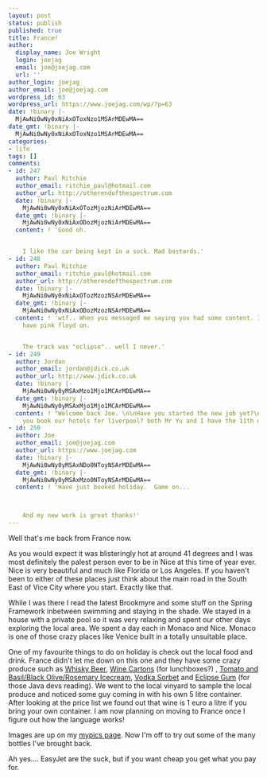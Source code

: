 ```yaml
---
layout: post
status: publish
published: true
title: France!
author:
  display_name: Joe Wright
  login: joejag
  email: joe@joejag.com
  url: ''
author_login: joejag
author_email: joe@joejag.com
wordpress_id: 63
wordpress_url: https://www.joejag.com/wp/?p=63
date: !binary |-
  MjAwNi0wNy0xNiAxOToxNzo1MSArMDEwMA==
date_gmt: !binary |-
  MjAwNi0wNy0xNiAxOToxNzo1MSArMDEwMA==
categories:
- life
tags: []
comments:
- id: 247
  author: Paul Ritchie
  author_email: ritchie_paul@hotmail.com
  author_url: http://otherendofthespectrum.com
  date: !binary |-
    MjAwNi0wNy0xNiAxOTozMjozNiArMDEwMA==
  date_gmt: !binary |-
    MjAwNi0wNy0xNiAxODozMjozNiArMDEwMA==
  content: ! 'Good oh.


    I like the car being kept in a sock. Mad bastards.'
- id: 248
  author: Paul Ritchie
  author_email: ritchie_paul@hotmail.com
  author_url: http://otherendofthespectrum.com
  date: !binary |-
    MjAwNi0wNy0xNiAxOTozMzozNSArMDEwMA==
  date_gmt: !binary |-
    MjAwNi0wNy0xNiAxODozMzozNSArMDEwMA==
  content: ! 'wtf.. When you messaged me saying you had some content. I happened to
    have pink floyd on.


    The track was "eclipse".. well I never.'
- id: 249
  author: Jordan
  author_email: jordan@jdick.co.uk
  author_url: http://www.jdick.co.uk
  date: !binary |-
    MjAwNi0wNy0yMSAxMzo1Mjo1MCArMDEwMA==
  date_gmt: !binary |-
    MjAwNi0wNy0yMSAxMjo1Mjo1MCArMDEwMA==
  content: ! "Welcome back Joe. \n\nHave you started the new job yet?\n\nAlso have
    you book our hotels for liverpool? both Mr Yu and I have the 11th off."
- id: 250
  author: Joe
  author_email: joe@joejag.com
  author_url: https://www.joejag.com
  date: !binary |-
    MjAwNi0wNy0yMSAxNDo0NToyNSArMDEwMA==
  date_gmt: !binary |-
    MjAwNi0wNy0yMSAxMzo0NToyNSArMDEwMA==
  content: ! 'Have just booked holiday.  Game on...



    And my new work is great thanks!'
---
```

<p>Well that's me back from France now.</p>
<p>As you would expect it was blisteringly hot at around 41 degrees and I was most definitely the palest person ever to be in Nice at this time of year ever.  Nice is very beautiful and much like Florida or Los Angeles.  If you haven't been to either of these places just think about the main road in the South East of Vice City where you start.  Exactly like that.</p>
<p>While I was there I read the latest Brookmyre and some stuff on the Spring Framework inbetween swimming and staying in the shade.  We stayed in a house with a private pool so it was very relaxing and spent our other days exploring the local area.  We spent a day each in Monaco and Nice.  Monaco is one of those crazy places like Venice built in a totally unsuitable place.</p>
<p>One of my favourite things to do on holiday is check out the local food and drink.  France didn't let me down on this one and they have some crazy produce such as <a href="https://www.joejag.com/jagpics/france/normal_P1010006.JPG">Whisky Beer</a>, <a href="https://www.joejag.com/jagpics/france/normal_DSC00322.JPG">Wine Cartons</a> (for lunchboxes?) , <a href="https://www.joejag.com/jagpics/france/normal_DSC00318.JPG">Tomato and Basil/Black Olive/Rosemary Icecream</a>, <a href="https://www.joejag.com/jagpics/france/normal_DSC00297.JPG">Vodka Sorbet</a> and <a href="https://www.joejag.com/jagpics/france/normal_DSC00321.JPG">Eclipse Gum</a> (for those Java devs reading).  We went to the local vinyard to sample the local produce and noticed some guy coming in with his own 5 litre container.  After looking at the price list we found out that wine is 1 euro a litre if you bring your own container.  I am now planning on moving to France once I figure out how the language works!</p>
<p>Images are up on my <a href="/jagpics">mypics page</a>.  Now I'm off to try out some of the many bottles I've brought back.</p>
<p>Ah yes.... EasyJet are the suck, but if you want cheap you get what you pay for.</p>
